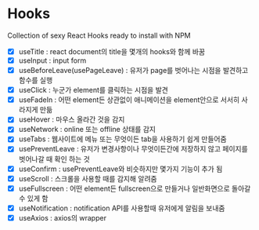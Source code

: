 # Hooks

Collection of sexy React Hooks ready to install with NPM

- [x] useTitle : react document의 title을 몇개의 hooks와 함께 바꿈
- [x] useInput : input form
- [x] useBeforeLeave(usePageLeave) : 유저가 page를 벗어나는 시점을 발견하고 함수를 실행
- [x] useClick : 누군가 element를 클릭하는 시점을 발견
- [x] useFadeIn : 어떤 element든 상관없이 애니메이션을 element안으로 서서히 사라지게 만듦
- [x] useHover : 마우스 올라간 것을 감지
- [x] useNetwork : online 또는 offline 상태를 감지
- [x] useTabs : 웹사이트에 메뉴 또는 무엇이든 tab을 사용하기 쉽게 만들어줌
- [x] usePreventLeave : 유저가 변경사항이나 무엇이든간에 저장하지 않고 페이지를 벗어나갈 때 확인 하는 것
- [x] useConfirm : usePreventLeave와 비슷하지만 몇가지 기능이 추가 됨
- [x] useScroll : 스크롤을 사용할 때를 감지해 알려줌
- [x] useFullscreen : 어떤 element든 fullscreen으로 만들거나 일반화면으로 돌아갈 수 있게 함
- [x] useNotification : notification API를 사용할때 유저에게 알림을 보내줌
- [x] useAxios : axios의 wrapper 